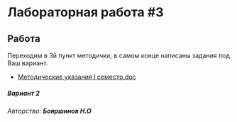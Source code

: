 # Лабораторная работа #3

## Работа

Переходим в 3й пункт методички, в самом конце написаны задания под Ваш вариант.

* [Методические указания I семестр.doc](../%D0%9C%D0%B5%D1%82%D0%BE%D0%B4%D0%B8%D1%87%D0%B5%D1%81%D0%BA%D0%B8%D0%B5%20%D1%83%D0%BA%D0%B0%D0%B7%D0%B0%D0%BD%D0%B8%D1%8F%20I%20%D1%81%D0%B5%D0%BC%D0%B5%D1%81%D1%82%D1%80.doc)

##### Вариант 2


*Авторство: **Бояршинов Н.О***
